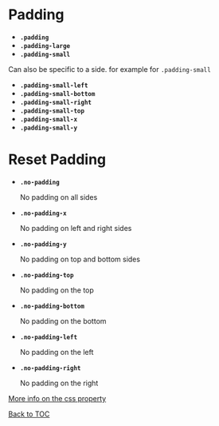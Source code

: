 # Padding

- **`.padding`**
- **`.padding-large`**
- **`.padding-small`**

Can also be specific to a side. for example for `.padding-small`

- **`.padding-small-left`**
- **`.padding-small-bottom`**
- **`.padding-small-right`**
- **`.padding-small-top`**
- **`.padding-small-x`**
- **`.padding-small-y`**

# Reset Padding

- **`.no-padding`**

  No padding on all sides

- **`.no-padding-x`**

  No padding on left and right sides

- **`.no-padding-y`**

  No padding on top and bottom sides

- **`.no-padding-top`**

  No padding on the top

- **`.no-padding-bottom`**

  No padding on the bottom

- **`.no-padding-left`**

  No padding on the left

- **`.no-padding-right`**

  No padding on the right

[More info on the css property](https://www.w3schools.com/css/css_padding.asp)

[Back to TOC](../../../readme.md)